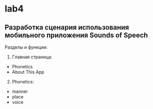 # lab4

##  Разработка сценария использования мобильного приложения Sounds of Speech

Разделы и функции:
1. Главная страница:
  - Phonetics
  - About This App
2. Phonetics:
  - manner
  - place
  - voice
 
